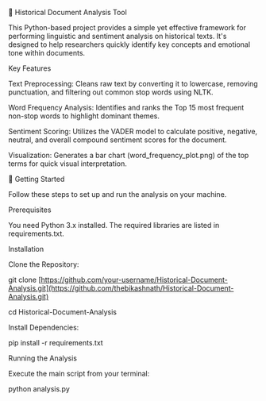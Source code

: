 📜 Historical Document Analysis Tool

This Python-based project provides a simple yet effective framework for performing linguistic and sentiment analysis on historical texts. It's designed to help researchers quickly identify key concepts and emotional tone within documents.

Key Features

Text Preprocessing: Cleans raw text by converting it to lowercase, removing punctuation, and filtering out common stop words using NLTK.

Word Frequency Analysis: Identifies and ranks the Top 15 most frequent non-stop words to highlight dominant themes.

Sentiment Scoring: Utilizes the VADER model to calculate positive, negative, neutral, and overall compound sentiment scores for the document.

Visualization: Generates a bar chart (word_frequency_plot.png) of the top terms for quick visual interpretation.

🚀 Getting Started

Follow these steps to set up and run the analysis on your machine.

Prerequisites

You need Python 3.x installed. The required libraries are listed in requirements.txt.

Installation

Clone the Repository:

git clone [https://github.com/your-username/Historical-Document-Analysis.git](https://github.com/thebikashnath/Historical-Document-Analysis.git)

cd Historical-Document-Analysis


Install Dependencies:

pip install -r requirements.txt


Running the Analysis

Execute the main script from your terminal:

python analysis.py

